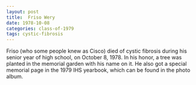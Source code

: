 ```yaml
---
layout: post
title:  Friso Wery
date: 1978-10-08
categories: class-of-1979
tags: cystic-fibrosis
---
```


Friso (who some people knew as Cisco) died of cystic fibrosis during his senior year of high school, on October 8, 1978. In his honor, a tree was planted in the memorial garden with his name on it.  He also got a special memorial page in the 1979 IHS yearbook, which can be found in the photo album.
